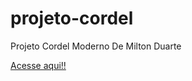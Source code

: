 # projeto-cordel
Projeto Cordel Moderno De Milton Duarte

<a href="https://igor219.github.io/projeto-cordel/" target="_blank">Acesse aqui!!</a>
